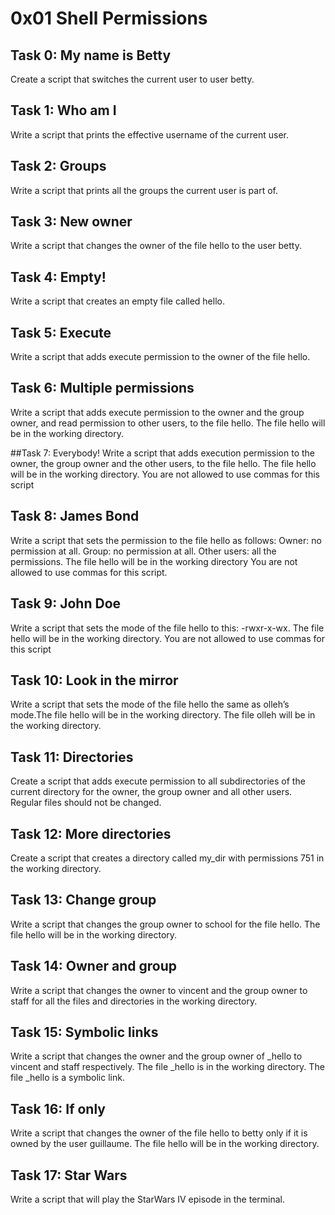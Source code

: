 # 0x01 Shell Permissions

## Task 0: My name is Betty
Create a script that switches the current user to user betty.

## Task 1: Who am I
Write a script that prints the effective username of the current user.

## Task 2: Groups
Write a script that prints all the groups the current user is part of.

## Task 3: New owner
Write a script that changes the owner of the file hello to the user betty.

## Task 4: Empty!
Write a script that creates an empty file called hello.

## Task 5: Execute
Write a script that adds execute permission to the owner of the file hello.

## Task 6: Multiple permissions
Write a script that adds execute permission to the owner and the group owner, and read permission to other users, to the file hello.
The file hello will be in the working directory.

##Task 7: Everybody!
Write a script that adds execution permission to the owner, the group owner and the other users, to the file hello.
The file hello will be in the working directory. You are not allowed to use commas for this script

## Task 8: James Bond
Write a script that sets the permission to the file hello as follows:
Owner: no permission at all. Group: no permission at all. Other users: all the permissions.
The file hello will be in the working directory You are not allowed to use commas for this script.

## Task 9: John Doe 
Write a script that sets the mode of the file hello to this: -rwxr-x-wx. The file hello will be in the working directory.
You are not allowed to use commas for this script

## Task 10: Look in the mirror
Write a script that sets the mode of the file hello the same as olleh’s mode.The file hello will be in the working directory.
The file olleh will be in the working directory.

## Task 11: Directories
Create a script that adds execute permission to all subdirectories of the current directory for the owner, the group owner and all other users. Regular files should not be changed.

## Task 12: More directories
Create a script that creates a directory called my_dir with permissions 751 in the working directory.

## Task 13: Change group
Write a script that changes the group owner to school for the file hello. The file hello will be in the working directory.

## Task 14: Owner and group
Write a script that changes the owner to vincent and the group owner to staff for all the files and directories in the working directory.

## Task 15: Symbolic links
Write a script that changes the owner and the group owner of _hello to vincent and staff respectively.
The file _hello is in the working directory. The file _hello is a symbolic link.

## Task 16: If only
Write a script that changes the owner of the file hello to betty only if it is owned by the user guillaume.
The file hello will be in the working directory.

## Task 17: Star Wars
Write a script that will play the StarWars IV episode in the terminal.
